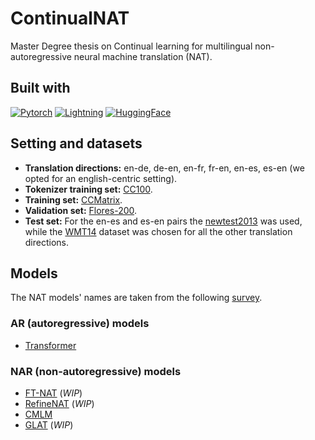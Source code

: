 # ContinualNAT
Master Degree thesis on Continual learning for multilingual non-autoregressive neural machine translation (NAT).

## Built with
[![Pytorch](https://img.shields.io/badge/PyTorch-EE4C2C?style=for-the-badge&logo=pytorch&logoColor=white)](https://github.com/pytorch/pytorch)
[![Lightning](https://img.shields.io/badge/Lightning-792DE4?style=for-the-badge&logo=pytorch-lightning&logoColor=white)](https://github.com/Lightning-AI/lightning)
[![HuggingFace](https://img.shields.io/badge/%F0%9F%A4%97-huggingface-FF9D00?style=for-the-badge&labelColor=FFD21E)](https://github.com/huggingface/transformers)

## Setting and datasets
- **Translation directions:** en-de, de-en, en-fr, fr-en, en-es, es-en (we opted for an english-centric setting). 
- **Tokenizer training set:** [CC100](https://huggingface.co/datasets/cc100).
- **Training set:** [CCMatrix](https://huggingface.co/datasets/yhavinga/ccmatrix).
- **Validation set:** [Flores-200](https://huggingface.co/datasets/facebook/flores).
- **Test set:** For the en-es and es-en pairs the [newtest2013]() was used, while the [WMT14](https://huggingface.co/datasets/wmt14) dataset was chosen for all the other translation directions.

## Models
The NAT models' names are taken from the following [survey](https://arxiv.org/pdf/2204.09269.pdf).
### AR (autoregressive) models
- [Transformer](https://arxiv.org/abs/1706.03762)

### NAR (non-autoregressive) models
- [FT-NAT](https://arxiv.org/abs/1711.02281) (_WIP_)
- [RefineNAT](https://arxiv.org/abs/1802.06901) (_WIP_)
- [CMLM](https://arxiv.org/abs/1904.09324)
- [GLAT](https://arxiv.org/abs/2008.07905) (_WIP_)
